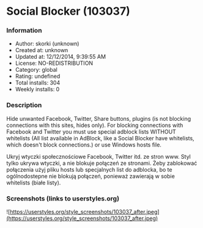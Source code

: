 # Social Blocker (103037)

### Information
- Author: skorki (unknown)
- Created at: unknown
- Updated at: 12/12/2014, 9:39:55 AM
- License: NO-REDISTRIBUTION
- Category: global
- Rating: undefined
- Total installs: 304
- Weekly installs: 0


### Description
Hide unwanted Facebook, Twitter, Share buttons, plugins (is not blocking connections with this sites, hides only). For blocking connections  with Facebook and Twitter you must use special adblock lists WITHOUT whitelists (All list available in AdBlock, like a Social Blocker have whitelists, which doesn't block connections.) or use Windows hosts file.

Ukryj wtyczki społecznościowe Facebook, Twitter itd. ze stron www. Styl tylko ukrywa wtyczki, a nie blokuje połączeń ze stronami. Żeby zablokować połączenia użyj pliku hosts lub specjalnych list do adblocka, bo te ogólnodostepne nie blokują połączeń, ponieważ zawierają w sobie whitelists (białe listy).


### Screenshots (links to userstyles.org)
![https://userstyles.org/style_screenshots/103037_after.jpeg](https://userstyles.org/style_screenshots/103037_after.jpeg)


